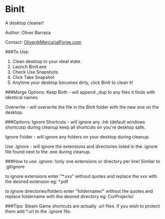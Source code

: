 # BinIt
A desktop cleaner! 

Author: Oliver Barraza

Contact: Oliver@MercurialForge.com

###To Use:
1. Clean desktop to your ideal state.
2. Launch BinIt.exe
3. Check Use Snapshots.
4. Click Take Snapshot
5. Anytime your desktop becomes dirty, click BinIt to clean it!

###Merge Options:
Keep Both - will append _dup to any files it finds with identical names.

Overwrite - will overwrite the file in the BinIt folder with the new one on the desktop.

###Options:
Ignore Shortcuts - will ignore any .lnk (default windows shortcuts) during cleanup keep all shortcuts on you're desktop safe.

Ignore Folder - will ignore any folders on your desktop during cleanup.

Use .ignore - will ignore the extensions and directories listed in the .ignore file found next to the .exe during cleanup.

###How to use .ignore:
!only one extensions or directory per line! Similar to .gitignore

to ignore extensions enter "*.xxx" without quotes and replace the xxx with the desired extension eg: *.pdf

to ignore directories/folders enter "foldername/" without the quotes and replace foldername with the desired directory eg: CurProjects/

###Tips:
Steam Game shortcuts are actually .url files. If you wish to protect them add *.url to the .ignore file.
